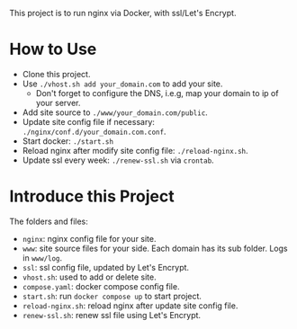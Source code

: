 This project is to run nginx via Docker, with ssl/Let's Encrypt.

# How to Use

- Clone this project.
- Use `./vhost.sh add your_domain.com` to add your site. 
  - Don't forget to configure the DNS, i.e.g, map your domain to ip of your server.
- Add site source to `./www/your_domain.com/public`.
- Update site config file if necessary: `./nginx/conf.d/your_domain.com.conf`.
- Start docker: `./start.sh`
- Reload nginx after modify site config file: `./reload-nginx.sh`.
- Update ssl every week: `./renew-ssl.sh` via `crontab`.

# Introduce this Project

The folders and files:

- `nginx`: nginx config file for your site.
- `www`: site source files for your side. Each domain has its sub folder. Logs in `www/log`.
- `ssl`: ssl config file, updated by Let's Encrypt.
- `vhost.sh`: used to add or delete site.
- `compose.yaml`: docker compose config file.
- `start.sh`: run `docker compose up` to start project.
- `reload-nginx.sh`: reload nginx after update site config file.
- `renew-ssl.sh`: renew ssl file using Let's Encrypt.
